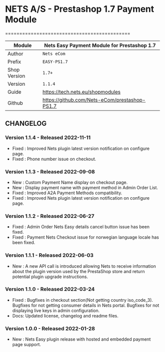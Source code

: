 # NETS A/S - Prestashop 1.7 Payment Module
============================================

|Module | Nets Easy Payment Module for Prestashop 1.7
|------|----------
|Author | `Nets eCom`
|Prefix | `EASY-PS1.7`
|Shop Version | `1.7+`
|Version | `1.1.4`
|Guide | https://tech.nets.eu/shopmodules
|Github | https://github.com/Nets-eCom/prestashop-PS1.7

## CHANGELOG

### Version 1.1.4 - Released 2022-11-11
* Fixed : Improved Nets plugin latest version notification on configure page.
* Fixed : Phone number issue on checkout.


### Version 1.1.3 - Released 2022-09-08
* New : Custom Payment Name display on checkout page.
* New : Display payment name with payment method in Admin Order List.
* Fixed : Improved A2A Payment Methods compatibility.
* Fixed : Improved Nets plugin latest version notification on configure page.

### Version 1.1.2 - Released 2022-06-27
* Fixed : Admin Order Nets Easy details cancel button issue has been fixed.
* Fixed : Payment Nets Checkout issue for norwegian language locale has been fixed.

### Version 1.1.1 - Released 2022-06-03
* New : A new API call is introduced allowing Nets to receive information about the plugin version used by the PrestaShop store and return potential plugin upgrade instructions.

### Version 1.1.0 - Released 2022-03-24
* Fixed : Bugfixes in checkout section(Not getting country iso_code_3).
		  Bugfixes for not getting consumer details in Nets portal.
		  Bugfixes for not displaying live keys in admin configuration.
* Docs: Updated license, changelog and readme files.

### Version 1.0.0 - Released 2022-01-28
* New : Nets Easy plugin release with hosted and embedded payment page support.
